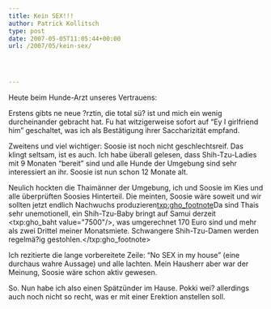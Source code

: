 ```yaml
---
title: Kein SEX!!!
author: Patrick Kollitsch
type: post
date: 2007-05-05T11:05:44+00:00
url: /2007/05/kein-sex/




---
```

Heute beim Hunde-Arzt unseres Vertrauens: 

Erstens gibts ne neue ?rztin, die total sü? ist und mich ein wenig durcheinander gebracht hat. Fu hat witzigerweise sofort auf &#8220;Ey I girlfriend him&#8221; geschaltet, was ich als Bestätigung ihrer Saccharizität empfand.

Zweitens und viel wichtiger: Soosie ist noch nicht geschlechtsreif. Das klingt seltsam, ist es auch. Ich habe überall gelesen, dass Shih-Tzu-Ladies mit 9 Monaten &#8220;bereit&#8221; sind und alle Hunde der Umgebung sind sehr interessiert an ihr. Soosie ist nun schon 12 Monate alt. 

Neulich hockten die Thaimänner der Umgebung, ich und Soosie im Kies und alle überprüften Soosies Hinterteil. Die meinten, Soosie wäre soweit und wir sollten jetzt endlich Nachwuchs produzieren<txp:gho_footnote>Da sind Thais sehr unemotionell, ein Shih-Tzu-Baby bringt auf Samui derzeit <txp:gho_baht value="7500"/>, was umgerechnet 170 Euro sind und mehr als zwei Drittel meiner Monatsmiete. Schwangere Shih-Tzu-Damen werden regelmä?ig gestohlen.</txp:gho_footnote>

Ich rezitierte die lange vorbereitete Zeile: &#8220;No <span class="caps">SEX</span> in my house&#8221; (eine durchaus wahre Aussage) und alle lachten. Mein Hausherr aber war der Meinung, Soosie wäre schon aktiv gewesen. 

So. Nun habe ich also einen Spätzünder im Hause. Pokki wei? allerdings auch noch nicht so recht, was er mit einer Erektion anstellen soll.